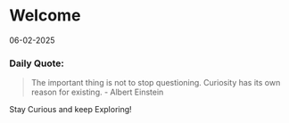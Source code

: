 # Welcome

06-02-2025

### Daily Quote:
> The important thing is not to stop questioning. Curiosity has its own reason for existing.
>     	 - Albert Einstein

Stay Curious and keep Exploring!

